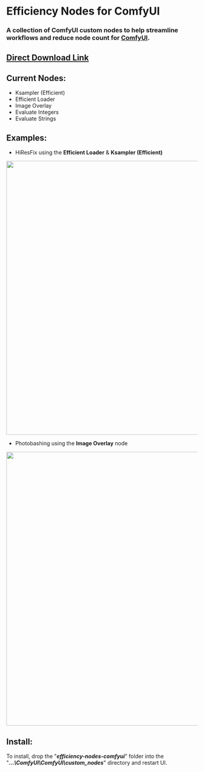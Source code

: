 Efficiency Nodes for ComfyUI
=======
### A collection of ComfyUI custom nodes to help streamline workflows and reduce node count for <a href="https://github.com/comfyanonymous/ComfyUI" >ComfyUI</a>.
## [Direct Download Link](https://github.com/LucianoCirino/efficiency-nodes-comfyui/releases/download/v1.0/efficiency-nodes-comfyui.v1.0.zip)

## **Current Nodes:**
* Ksampler (Efficient)
* Efficient Loader
* Image Overlay
* Evaluate Integers
* Evaluate Strings


## **Examples:**
  
- HiResFix using the **Efficient Loader** & **Ksampler (Efficient)**

<img src="https://user-images.githubusercontent.com/112517630/230495296-1d6e9e5d-2b86-4c69-90c7-2ba797b13bf4.png" width="720">

- Photobashing using the **Image Overlay** node

<img src="https://user-images.githubusercontent.com/112517630/230495326-1c4482b8-f938-4bd7-8706-00c05babb8ec.png" width="720">


## **Install:**
To install, drop the "_**efficiency-nodes-comfyui**_" folder into the "_**...\ComfyUI\ComfyUI\custom_nodes**_" directory and restart UI.

